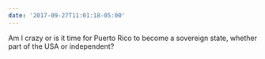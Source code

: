 ```yaml
---
date: '2017-09-27T11:01:18-05:00'
---
```

Am I crazy or is it time for Puerto Rico to become a sovereign state, whether part of the USA or independent?

